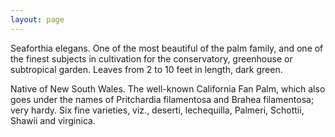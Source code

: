 ```yaml
---
layout: page
---
```


Seaforthia elegans. One of the most beautiful of the palm family, and one of the finest subjects in cultivation for the conservatory, greenhouse or subtropical garden. Leaves from 2 to 10 feet in length, dark green. 

Native of New South Wales. The well-known California Fan Palm, which also goes under the names of Pritchardia filamentosa and Brahea filamentosa; very hardy. Six fine varieties, viz., deserti, lechequilla, Palmeri, Schottii, Shawii and virginica.